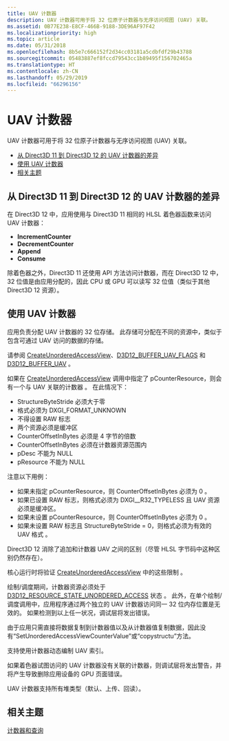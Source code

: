 ```yaml
---
title: UAV 计数器
description: UAV 计数器可用于将 32 位原子计数器与无序访问视图 (UAV) 关联。
ms.assetid: 0B77E238-E8CF-466B-9188-3DE96AF97F42
ms.localizationpriority: high
ms.topic: article
ms.date: 05/31/2018
ms.openlocfilehash: 8b5e7c666152f2d34cc03181a5cdbfdf29b43788
ms.sourcegitcommit: 05483887ef8fccd79543cc1b89495f156702465a
ms.translationtype: HT
ms.contentlocale: zh-CN
ms.lasthandoff: 05/29/2019
ms.locfileid: "66296156"
---
```

# <a name="uav-counters"></a>UAV 计数器

UAV 计数器可用于将 32 位原子计数器与无序访问视图 (UAV) 关联。

-   [从 Direct3D 11 到 Direct3D 12 的 UAV 计数器的差异](#differences-in-uav-counters-from-direct3d-11-to-direct3d-12)
-   [使用 UAV 计数器](#using-uav-counters)
-   [相关主题](#related-topics)

## <a name="differences-in-uav-counters-from-direct3d-11-to-direct3d-12"></a>从 Direct3D 11 到 Direct3D 12 的 UAV 计数器的差异

在 Direct3D 12 中，应用使用与 Direct3D 11 相同的 HLSL 着色器函数来访问 UAV 计数器：

-   **IncrementCounter**
-   **DecrementCounter**
-   **Append**
-   **Consume**

除着色器之外，Direct3D 11 还使用 API 方法访问计数器，而在 Direct3D 12 中，32 位值是由应用分配的，因此 CPU 或 GPU 可以读写 32 位值（类似于其他 Direct3D 12 资源）。

## <a name="using-uav-counters"></a>使用 UAV 计数器

应用负责分配 UAV 计数器的 32 位存储。 此存储可分配在不同的资源中，类似于包含可通过 UAV 访问的数据的存储。

请参阅 [CreateUnorderedAccessView](/windows/desktop/api/d3d12/nf-d3d12-id3d12device-createunorderedaccessview)、[D3D12\_BUFFER\_UAV\_FLAGS](/windows/desktop/api/d3d12/ne-d3d12-d3d12_buffer_uav_flags) 和 [D3D12\_BUFFER\_UAV](/windows/desktop/api/d3d12/ns-d3d12-d3d12_buffer_uav)    。

如果在 [CreateUnorderedAccessView](/windows/desktop/api/d3d12/nf-d3d12-id3d12device-createunorderedaccessview) 调用中指定了 pCounterResource，则会有一个与 UAV 关联的计数器   。 在此情况下：

-   StructureByteStride 必须大于零 
-   格式必须为 DXGI\_FORMAT\_UNKNOWN
-   不得设置 RAW 标志
-   两个资源必须是缓冲区
-   CounterOffsetInBytes 必须是 4 字节的倍数 
-   CounterOffsetInBytes 必须在计数器资源范围内 
-   pDesc 不能为 NULL 
-   pResource 不能为 NULL 

注意以下用例：

-   如果未指定 pCounterResource，则 CounterOffsetInBytes 必须为 0   。
-   如果已设置 RAW 标志，则格式必须为 DXGI\_\_R32\_TYPELESS 且 UAV 资源必须是缓冲区。
-   如果未设置 pCounterResource，则 CounterOffsetInBytes 必须为 0   。
-   如果未设置 RAW 标志且 StructureByteStride = 0，则格式必须为有效的 UAV 格式  。

Direct3D 12 消除了追加和计数器 UAV 之间的区别（尽管 HLSL 字节码中这种区别仍然存在）。

核心运行时将验证 [CreateUnorderedAccessView](/windows/desktop/api/d3d12/nf-d3d12-id3d12device-createunorderedaccessview) 中的这些限制  。

绘制/调度期间，计数器资源必须处于 [D3D12\_RESOURCE\_STATE\_UNORDERED\_ACCESS](/windows/desktop/api/d3d12/ne-d3d12-d3d12_resource_states) 状态  。 此外，在单个绘制/调度调用中，应用程序通过两个独立的 UAV 计数器访问同一 32 位内存位置是无效的。 如果检测到以上任一状况，调试层将发出错误。

由于应用只需直接将数据复制到计数器值以及从计数器值复制数据，因此没有“SetUnorderedAccessViewCounterValue”或“copystructu”方法。

支持使用计数器动态编制 UAV 索引。

如果着色器试图访问的 UAV 计数器没有关联的计数器，则调试层将发出警告，并将产生导致删除应用设备的 GPU 页面错误。

UAV 计数器支持所有堆类型（默认、上传、回读）。

## <a name="related-topics"></a>相关主题

<dl> <dt>

[计数器和查询](counters-and-queries.md)
</dt> </dl>

 

 




